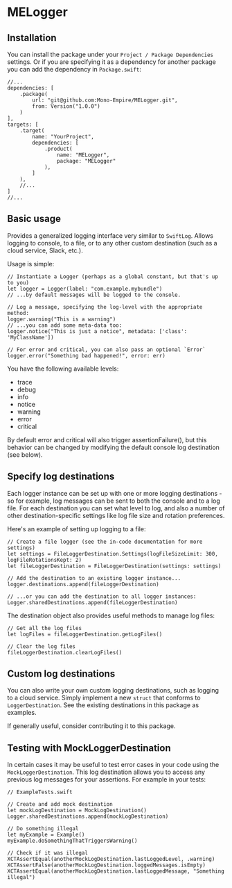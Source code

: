 # MELogger

Installation
--------------

You can install the package under your `Project / Package Dependencies` settings. Or if you are specifying it as a dependency for another package you can add the dependency in `Package.swift`:

    //...
    dependencies: [
        .package(
            url: "git@github.com:Mono-Empire/MELogger.git",
            from: Version("1.0.0")
        )
    ],
    targets: [
        .target(
            name: "YourProject",
            dependencies: [
                .product(
                    name: "MELogger",
                    package: "MELogger"
                ),
            ]
        ),
        //...
    ]
    //...

Basic usage
--------------

Provides a generalized logging interface very similar to `SwiftLog`.  Allows logging to console, to a file, or to any other custom destination (such as a cloud service, Slack, etc.). 

Usage is simple:

    // Instantiate a Logger (perhaps as a global constant, but that's up to you)
    let logger = Logger(label: "com.example.mybundle")
    // ...by default messages will be logged to the console.
    
    // Log a message, specifying the log-level with the appropriate method:
    logger.warning("This is a warning")
    // ...you can add some meta-data too:
    logger.notice("This is just a notice", metadata: ['class': 'MyClassName'])
    
    // For error and critical, you can also pass an optional `Error`
    logger.error("Something bad happened!", error: err)

You have the following available levels:

* trace
* debug
* info
* notice
* warning
* error
* critical

By default error and critical will also trigger assertionFailure(), but this behavior can be changed by modifying the default console log destination (see below).

Specify log destinations
----------------------------

Each logger instance can be set up with one or more logging destinations - so for example, log messages can be sent to both the console and to a log file. For each destination you can set what level to log, and also a number of other destination-specific settings like log file size and rotation preferences.

Here's an example of setting up logging to a file:

    // Create a file logger (see the in-code documentation for more settings)
    let settings = FileLoggerDestination.Settings(logFileSizeLimit: 300, logFileRotationsKept: 2)
    let fileLoggerDestination = FileLoggerDestination(settings: settings)
    
    // Add the destination to an existing logger instance...
    logger.destinations.append(fileLoggerDestination)
    
    // ...or you can add the destination to all logger instances:
    Logger.sharedDestinations.append(fileLoggerDestination)
    
The destination object also provides useful methods to manage log files:

    // Get all the log files
    let logFiles = fileLoggerDestination.getLogFiles()
    
    // Clear the log files
    fileLoggerDestination.clearLogFiles()



Custom log destinations
----------------------------

You can also write your own custom logging destinations, such as logging to a cloud service. Simply implement a new `struct` that conforms to `LoggerDestination`. See the existing destinations in this package as examples.

If generally useful, consider contributing it to this package.

Testing with MockLoggerDestination
------------------------------------------

In certain cases it may be useful to test error cases in your code using the `MockLoggerDestination`.  This log destination allows you to access any previous log messages for your assertions. For example in your tests: 

    // ExampleTests.swift
    
    // Create and add mock destination
    let mockLogDestination = MockLogDestination()
    Logger.sharedDestinations.append(mockLogDestination)
    
    // Do something illegal
    let myExample = Example()
    myExample.doSomethingThatTriggersWarning()
    
    // Check if it was illegal
    XCTAssertEqual(anotherMockLogDestination.lastLoggedLevel, .warning)
    XCTAssertFalse(anotherMockLogDestination.loggedMessages.isEmpty)
    XCTAssertEqual(anotherMockLogDestination.lastLoggedMessage, "Something illegal")
